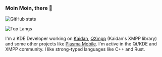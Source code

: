 ### Moin Moin, there 👋

![GitHub stats](https://github-readme-stats.vercel.app/api?username=lnjX&show_icons=true&include_all_commits=true)

![Top Langs](https://github-readme-stats.vercel.app/api/top-langs/?username=lnjX&layout=compact)

I'm a KDE Developer working on [Kaidan](https://www.kaidan.im/), [QXmpp](https://github.com/qxmpp-project/qxmpp) (Kaidan's XMPP library) and some other projects like [Plasma Mobile](https://www.plasma-mobile.org/). I'm active in the Qt/KDE and XMPP community. I like strong-typed languages like C++ and Rust.

<!--
**lnjX/lnjX** is a ✨ _special_ ✨ repository because its `README.md` (this file) appears on your GitHub profile.

Here are some ideas to get you started:

- 🔭 I’m currently working on ...
- 🌱 I’m currently learning ...
- 👯 I’m looking to collaborate on ...
- 🤔 I’m looking for help with ...
- 💬 Ask me about ...
- 📫 How to reach me: ...
- 😄 Pronouns: ...
- ⚡ Fun fact: ...
-->
